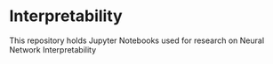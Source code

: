 # Interpretability
This repository holds Jupyter Notebooks used for research on Neural Network Interpretability
